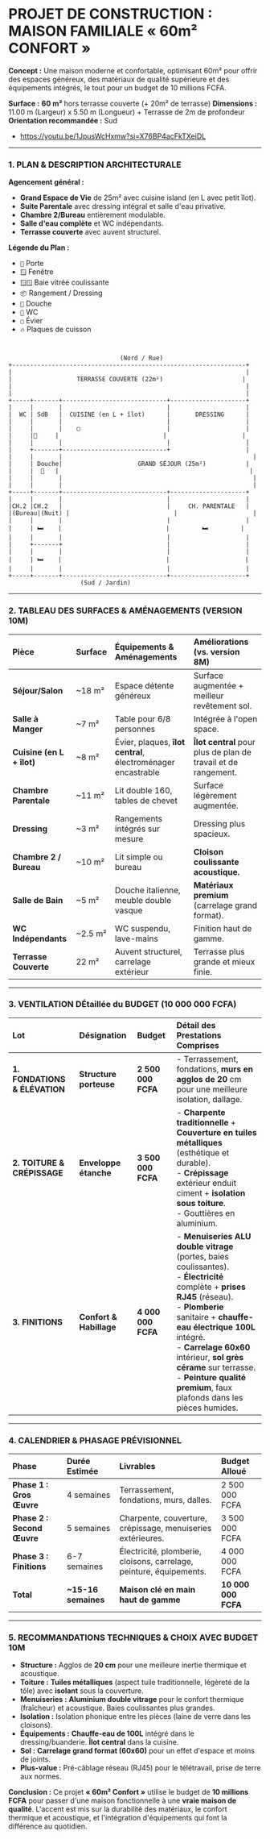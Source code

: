 # **PROJET DE CONSTRUCTION : MAISON FAMILIALE « 60m² CONFORT »**

**Concept :** Une maison moderne et confortable, optimisant 60m² pour offrir des espaces généreux, des matériaux de qualité supérieure et des équipements intégrés, le tout pour un budget de 10 millions FCFA.

**Surface :** **60 m²** hors terrasse couverte (+ 20m² de terrasse)
**Dimensions :** 11.00 m (Largeur) x 5.50 m (Longueur) + Terrasse de 2m de profondeur
**Orientation recommandée :** Sud

- https://youtu.be/1JpusWcHxmw?si=X76BP4acFkTXeiDL

---

### **1. PLAN & DESCRIPTION ARCHITECTURALE**

**Agencement général :**
*   **Grand Espace de Vie** de 25m² avec cuisine island (en L avec petit îlot).
*   **Suite Parentale** avec dressing intégral et salle d'eau privative.
*   **Chambre 2/Bureau** entièrement modulable.
*   **Salle d'eau complète** et WC indépendants.
*   **Terrasse couverte** avec auvent structurel.

**Légende du Plan :**
*   `🚪` Porte
*   `🪟` Fenêtre
*   `🪟🪟` Baie vitrée coulissante
*   `📦` Rangement / Dressing
*   `🚿` Douche
*   `🚽` WC
*   `▢` Évier
*   `🔥` Plaques de cuisson

```


                               (Nord / Rue)
+-----------------------------------------------------------------+
|                                                                 |
|                  TERRASSE COUVERTE (22m²)                      |
|                                                                 |
|                                                                 |
+-----+-------+-----------------------------+---------------------+
|     |       |                             |                     |
|  WC | SdB   |  CUISINE (en L + îlot)      |       DRESSING      |
|     |       |                             |                     |
|     |       |    ▢                        |                     |
|     |🚽     |                             |                     |
|     |       |                             |                     |
|     +-------+-----------------------------+                     |
|     |       |                                                     |
|     | Douche|                     GRAND SÉJOUR (25m²)           |
|     |  🚿   |                                                     |
|     |       |                                                     |
|     |       |                                                     |
+-----+-------+-----------------------------+---------------------+
|     |       |                             |                     |
|CH.2 |CH.2   |                             |     CH. PARENTALE   |
|(Bureau|(Nuit) |                             |                     |
|     |       |                             |                     |
|     | 🛏️    |                             |         🛏️         |
|     |       |                             |                     |
|     +-------+                             |                     |
|     |       |                             |                     |
|     | 🛏️    |                             |                     |
|     |       |                             |                     |
+-----+-------+-----------------------------+---------------------+
                    (Sud / Jardin)
```

---

### **2. TABLEAU DES SURFACES & AMÉNAGEMENTS (VERSION 10M)**

| Pièce | Surface | Équipements & Aménagements | Améliorations (vs. version 8M) |
| :--- | :--- | :--- | :--- |
| **Séjour/Salon** | ~18 m² | Espace détente généreux | Surface augmentée + meilleur revêtement sol. |
| **Salle à Manger** | ~7 m² | Table pour 6/8 personnes | Intégrée à l'open space. |
| **Cuisine (en L + îlot)** | ~8 m² | Évier, plaques, **îlot central**, électroménager encastrable | **Îlot central** pour plus de plan de travail et de rangement. |
| **Chambre Parentale** | ~11 m² | Lit double 160, tables de chevet | Surface légèrement augmentée. |
| **Dressing** | ~3 m² | Rangements intégrés sur mesure | Dressing plus spacieux. |
| **Chambre 2 / Bureau**| ~10 m² | Lit simple ou bureau | **Cloison coulissante acoustique.** |
| **Salle de Bain** | ~5 m² | Douche italienne, meuble double vasque | **Matériaux premium** (carrelage grand format). |
| **WC Indépendants** | ~2.5 m² | WC suspendu, lave-mains | Finition haut de gamme. |
| **Terrasse Couverte**| 22 m² | Auvent structurel, carrelage extérieur | Terrasse plus grande et mieux finie. |

---

### **3. VENTILATION DÉtaillée du BUDGET (10 000 000 FCFA)**

| Lot | Désignation | Budget | Détail des Prestations Comprises |
| :--- | :--- | :--- | :--- |
| **1. FONDATIONS & ÉLÉVATION** | **Structure porteuse** | **2 500 000 FCFA** | - Terrassement, fondations, **murs en agglos de 20** cm pour une meilleure isolation, dallage. |
| **2. TOITURE & CRÉPISSAGE** | **Enveloppe étanche** | **3 500 000 FCFA** | - **Charpente traditionnelle** + **Couverture en tuiles métalliques** (esthétique et durable).<br>- **Crépissage** extérieur enduit ciment + **isolation sous toiture**.<br>- Gouttières en aluminium. |
| **3. FINITIONS** | **Confort & Habillage** | **4 000 000 FCFA** | - **Menuiseries ALU double vitrage** (portes, baies coulissantes).<br>- **Électricité** complète + **prises RJ45** (réseau).<br>- **Plomberie** sanitaire + **chauffe-eau électrique 100L** intégré.<br>- **Carrelage 60x60** intérieur, **sol grès cérame** sur terrasse.<br>- **Peinture qualité premium**, faux plafonds dans les pièces humides. |

---

### **4. CALENDRIER & PHASAGE PRÉVISIONNEL**

| Phase | Durée Estimée | Livrables | Budget Alloué |
| :--- | :--- | :--- | :--- |
| **Phase 1 : Gros Œuvre** | 4 semaines | Terrassement, fondations, murs, dalles. | 2 500 000 FCFA |
| **Phase 2 : Second Œuvre** | 5 semaines | Charpente, couverture, crépissage, menuiseries extérieures. | 3 500 000 FCFA |
| **Phase 3 : Finitions** | 6-7 semaines | Électricité, plomberie, cloisons, carrelage, peinture, équipements. | 4 000 000 FCFA |
| **Total** | **~15-16 semaines** | **Maison clé en main haut de gamme** | **10 000 000 FCFA** |

---

### **5. RECOMMANDATIONS TECHNIQUES & CHOIX AVEC BUDGET 10M**

*   **Structure :** Agglos de **20 cm** pour une meilleure inertie thermique et acoustique.
*   **Toiture :** **Tuiles métalliques** (aspect tuile traditionnelle, légèreté de la tôle) avec **isolant** sous la couverture.
*   **Menuiseries :** **Aluminium double vitrage** pour le confort thermique (fraîcheur) et acoustique. Baies coulissantes plus grandes.
*   **Isolation :** Isolation phonique entre les pièces (laine de verre dans les cloisons).
*   **Équipements :** **Chauffe-eau de 100L** intégré dans le dressing/buanderie. **Îlot central** dans la cuisine.
*   **Sol :** **Carrelage grand format (60x60)** pour un effet d'espace et moins de joints.
*   **Plus-value :** Pré-câblage réseau (RJ45) pour le télétravail, prise de terre aux normes.

**Conclusion :** Ce projet **« 60m² Confort »** utilise le budget de **10 millions FCFA** pour passer d'une maison fonctionnelle à une **vraie maison de qualité**. L'accent est mis sur la durabilité des matériaux, le confort thermique et acoustique, et l'intégration d'équipements qui font la différence au quotidien.
